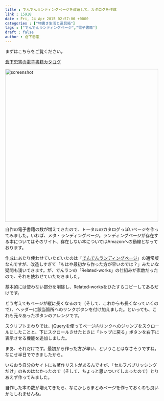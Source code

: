 ```yaml
---
title : でんでんランディングページを改造して、カタログを作成
link : 15918
date : Fri, 24 Apr 2015 02:57:06 +0000
categories : ["物書き生活と道具箱"]
tags : ["でんでんランディングページ","電子書籍"]
draft : false
author : 倉下忠憲
---
```


まずはこちらをご覧ください。

<a href="http://kurashitaselection.tumblr.com/" target="_blank">倉下忠憲の電子書籍カタログ</a>

<img src="https://rashita.net/blog/wp-content/uploads/2015/04/screenshot13.png" alt="screenshot" width="500" height="" class="alignnone size-full wp-image-15920" />

自作の電子書籍の数が増えてきたので、トータルのカタログっぽいページを作ってみました。いわば、メタ・ランディングページ。ランディングページが存在する本についてはそのサイト、存在しない本についてはAmazonへの動線となっております。

作成にあたり使わせていただいたのは「<a href="http://lp.denshochan.com/" target="_blank">でんでんランディングページ</a>」の通常版なんですが、改造しすぎて「もはや最初から作った方が早いのでは？」みたいな疑問も湧いてきます。が、でんランの「Related-works」の仕組みが素敵だったので、それを使わせていただきました。

基本的には使わない部分を削除し、Related-worksをひたすらコピーしてあるだけです。

どう考えてもページが縦に長くなるので（そして、これからも長くなっていくので）、ヘッダーに該当箇所へのリンクボタンを付け加えました。といっても、これも元々あったボタンのアレンジです。

スクリプトまわりでは、jQueryを使ってページ内リンクへのジャンプをスクロールにしたことと、下にスクロールさせたときに「トップに戻る」ボタンを右下に表示させる機能を追加しました。

まあ、それだけです。最初から作った方が早い、ということはなさそうですね。なにせ半日でできましたから。

いちおう自分のサイトにも著作リストがあるんですが、「セルフパブリッシングだけ」のものはなかったので（そして、ちょっと思いついてしまったので）とりあえず作ってみました。

自作した本の数が増えてきたら、なにかしらまとめページを作っておくのも良いかもしれませんね。